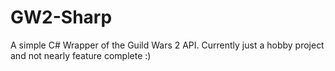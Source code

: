 GW2-Sharp
=========

A simple C# Wrapper of the Guild Wars 2 API. Currently just a hobby project and not nearly feature complete :)
